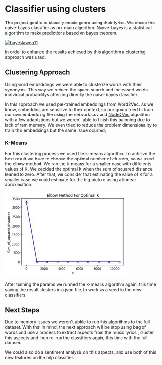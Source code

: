 # Classifier using clusters

The project goal is to classify music genre using their lyrics. We chose the naive-bayes classifier as our main algorithm. Nayve-bayes is a statistical algorithm to make predictions based on bayes theorem.

[![bayeslaweq11](http://saush.files.wordpress.com/2009/02/bayeslaweq11.png?w=210)](http://blog.saush.com/2009/02/11/naive-bayesian-classifiers-and-ruby/bayeslaweq11/)

In order to enhance the results achieved by this algorithm a clustering approach was used.

## Clustering Approach

Using word embeddings we were able to clusterize words with their synonyms. This way we reduce the space search and increased words individual probabilitys affecting directly the naive-bayes classifier. 

In this approach we used pre-trained embeddings from Word2Vec. As we know, embedding are sensitive to their context, so our group tried to train our own embedding file using the network.csv and [Node2Vec](https://github.com/aditya-grover/node2vec) algorithm with a few adaptations but we weren't able to finish this trainning due to lack of ram memory. We even tried to reduce the problem dimensionality to train this embeddings but the same issue ocurred;

### K-Means

For this clustering process we used the k-means algorithm. To achieve the best result we have to choose the optimal number of clusters, so we used the elbow method. We ran the k-means for a smaller case with differents values of K. We decided the optimal K when the sum of squared distance leaned to zero. After that, we consider that estimating the value of K for a smaller case we could estimate for the big picture using a linnear aproximation. 

![](k-estimator.jpg)

After tunning the params we runned the k-means algorithm again, this time saving the result clusters in a json file, to work as a seed to the new classifiers.

## Next Steps

Due to memory issues we weren't abble to run this algorithms to the full dataset. With that in mind, the next approach will be stop using bag of words and use a process to extract aspects from the music lyrics , cluster this aspects and then re-run the classifiers again, this time with the full dataset.

We could also do a sentiment analysis on this aspects, and use both of this new features on the mlp classifier.

